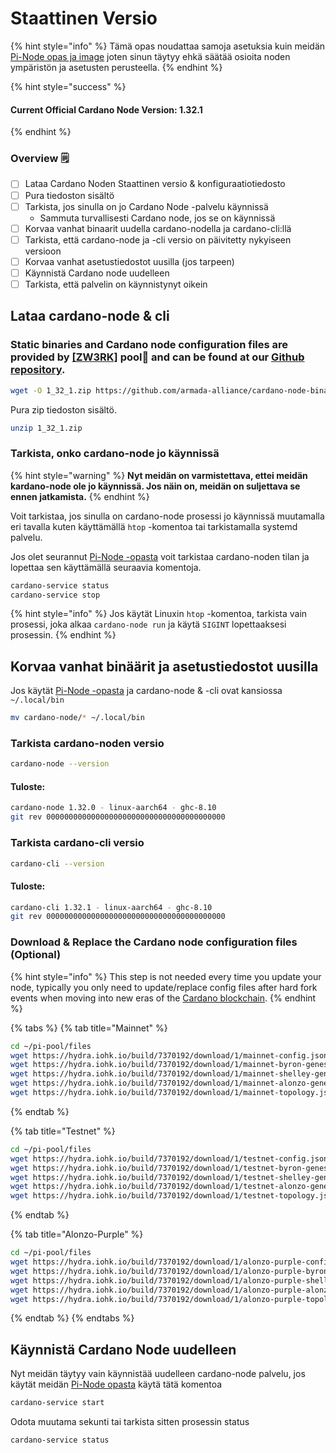 # Staattinen Versio

{% hint style="info" %}
Tämä opas noudattaa samoja asetuksia kuin meidän [Pi-Node opas ja image](../pi-pool-tutorial/) joten sinun täytyy ehkä säätää osioita noden ympäristön ja asetusten perusteella.
{% endhint %}

{% hint style="success" %}
#### Current Official Cardano Node Version: 1.32.1
{% endhint %}

### Overview 🗒

* [ ] Lataa Cardano Noden Staattinen versio & konfiguraatiotiedosto
* [ ] Pura tiedoston sisältö
* [ ] Tarkista, jos sinulla on jo Cardano Node -palvelu käynnissä
  * Sammuta turvallisesti Cardano node, jos se on käynnissä
* [ ] Korvaa vanhat binaarit uudella cardano-nodella ja cardano-cli:llä
* [ ] Tarkista, että cardano-node ja -cli versio on päivitetty nykyiseen versioon
* [ ] Korvaa vanhat asetustiedostot uusilla (jos tarpeen)
* [ ] Käynnistä Cardano node uudelleen
* [ ] Tarkista, että palvelin on käynnistynyt oikein

## Lataa cardano-node & cli

### Static binaries and Cardano node configuration files are provided by [\[ZW3RK\]](https://armada-alliance.com/identities/zw3rk) pool🙏 and can be found at our [Github repository](https://github.com/armada-alliance/cardano-node-binaries/tree/main/static-binaries).

```bash
wget -O 1_32_1.zip https://github.com/armada-alliance/cardano-node-binaries/blob/main/static-binaries/1_32_1.zip?raw=true
```

Pura zip tiedoston sisältö.

```bash
unzip 1_32_1.zip
```

### Tarkista, onko cardano-node jo käynnissä

{% hint style="warning" %}
**Nyt meidän on varmistettava, ettei meidän kardano-node ole jo käynnissä. Jos näin on, meidän on suljettava se ennen jatkamista.**
{% endhint %}

Voit tarkistaa, jos sinulla on cardano-node prosessi jo käynnissä muutamalla eri tavalla kuten käyttämällä `htop` -komentoa tai tarkistamalla systemd palvelu.

Jos olet seurannut [Pi-Node -opasta](../pi-pool-tutorial/) voit tarkistaa cardano-noden tilan ja lopettaa sen käyttämällä seuraavia komentoja.

```bash
cardano-service status
cardano-service stop
```

{% hint style="info" %}
Jos käytät Linuxin `htop` -komentoa, tarkista vain prosessi, joka alkaa `cardano-node run` ja käytä `SIGINT` lopettaaksesi prosessin.
{% endhint %}

## Korvaa vanhat binäärit ja asetustiedostot uusilla

Jos käytät [Pi-Node -opasta](../pi-pool-tutorial/) ja cardano-node & -cli ovat kansiossa `~/.local/bin`

```bash
mv cardano-node/* ~/.local/bin
```

### Tarkista cardano-noden versio

```bash
cardano-node --version
```

#### Tuloste:

```bash
cardano-node 1.32.0 - linux-aarch64 - ghc-8.10
git rev 0000000000000000000000000000000000000000
```

### Tarkista cardano-cli versio

```bash
cardano-cli --version
```

#### Tuloste:

```bash
cardano-cli 1.32.1 - linux-aarch64 - ghc-8.10
git rev 0000000000000000000000000000000000000000
```

### Download & Replace the Cardano node configuration files (Optional)

{% hint style="info" %}
This step is not needed every time you update your node, typically you only need to update/replace config files after hard fork events when moving into new eras of the [Cardano blockchain](https://roadmap.cardano.org/en/).
{% endhint %}

{% tabs %}
{% tab title="Mainnet" %}
```bash
cd ~/pi-pool/files
wget https://hydra.iohk.io/build/7370192/download/1/mainnet-config.json
wget https://hydra.iohk.io/build/7370192/download/1/mainnet-byron-genesis.json
wget https://hydra.iohk.io/build/7370192/download/1/mainnet-shelley-genesis.json
wget https://hydra.iohk.io/build/7370192/download/1/mainnet-alonzo-genesis.json
wget https://hydra.iohk.io/build/7370192/download/1/mainnet-topology.json
```
{% endtab %}

{% tab title="Testnet" %}
```bash
cd ~/pi-pool/files
wget https://hydra.iohk.io/build/7370192/download/1/testnet-config.json
wget https://hydra.iohk.io/build/7370192/download/1/testnet-byron-genesis.json
wget https://hydra.iohk.io/build/7370192/download/1/testnet-shelley-genesis.json
wget https://hydra.iohk.io/build/7370192/download/1/testnet-alonzo-genesis.json
wget https://hydra.iohk.io/build/7370192/download/1/testnet-topology.json
```
{% endtab %}

{% tab title="Alonzo-Purple" %}
```bash
cd ~/pi-pool/files
wget https://hydra.iohk.io/build/7370192/download/1/alonzo-purple-config.json
wget https://hydra.iohk.io/build/7370192/download/1/alonzo-purple-byron-genesis.json
wget https://hydra.iohk.io/build/7370192/download/1/alonzo-purple-shelley-genesis.json
wget https://hydra.iohk.io/build/7370192/download/1/alonzo-purple-alonzo-genesis.json
wget https://hydra.iohk.io/build/7370192/download/1/alonzo-purple-topology.json
```
{% endtab %}
{% endtabs %}

## Käynnistä Cardano Node uudelleen

Nyt meidän täytyy vain käynnistää uudelleen cardano-node palvelu, jos käytät meidän [Pi-Node opasta](../pi-pool-tutorial/) käytä tätä komentoa

```bash
cardano-service start
```

Odota muutama sekunti tai tarkista sitten prosessin status

```bash
cardano-service status
```
